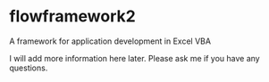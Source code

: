 # flowframework2
A framework for application development in Excel VBA

I will add more information here later. Please ask me if you have any questions.
